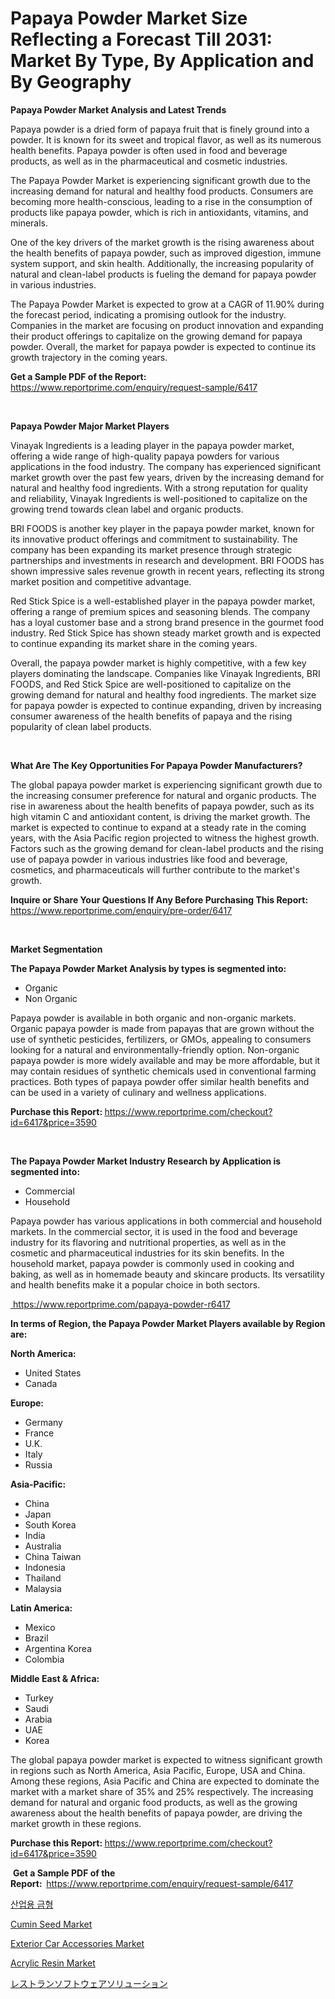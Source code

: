 <p><h1>Papaya Powder Market Size Reflecting a Forecast Till 2031: Market By Type, By Application and By Geography</h1></p><p><strong>Papaya Powder Market Analysis and Latest Trends</strong></p>
<p><p>Papaya powder is a dried form of papaya fruit that is finely ground into a powder. It is known for its sweet and tropical flavor, as well as its numerous health benefits. Papaya powder is often used in food and beverage products, as well as in the pharmaceutical and cosmetic industries.</p><p>The Papaya Powder Market is experiencing significant growth due to the increasing demand for natural and healthy food products. Consumers are becoming more health-conscious, leading to a rise in the consumption of products like papaya powder, which is rich in antioxidants, vitamins, and minerals.</p><p>One of the key drivers of the market growth is the rising awareness about the health benefits of papaya powder, such as improved digestion, immune system support, and skin health. Additionally, the increasing popularity of natural and clean-label products is fueling the demand for papaya powder in various industries.</p><p>The Papaya Powder Market is expected to grow at a CAGR of 11.90% during the forecast period, indicating a promising outlook for the industry. Companies in the market are focusing on product innovation and expanding their product offerings to capitalize on the growing demand for papaya powder. Overall, the market for papaya powder is expected to continue its growth trajectory in the coming years.</p></p>
<p><strong>Get a Sample PDF of the Report:&nbsp;</strong> <a href="https://www.reportprime.com/enquiry/request-sample/6417">https://www.reportprime.com/enquiry/request-sample/6417</a></p>
<p>&nbsp;</p>
<p><strong>Papaya Powder Major Market Players</strong></p>
<p><p>Vinayak Ingredients is a leading player in the papaya powder market, offering a wide range of high-quality papaya powders for various applications in the food industry. The company has experienced significant market growth over the past few years, driven by the increasing demand for natural and healthy food ingredients. With a strong reputation for quality and reliability, Vinayak Ingredients is well-positioned to capitalize on the growing trend towards clean label and organic products.</p><p>BRI FOODS is another key player in the papaya powder market, known for its innovative product offerings and commitment to sustainability. The company has been expanding its market presence through strategic partnerships and investments in research and development. BRI FOODS has shown impressive sales revenue growth in recent years, reflecting its strong market position and competitive advantage.</p><p>Red Stick Spice is a well-established player in the papaya powder market, offering a range of premium spices and seasoning blends. The company has a loyal customer base and a strong brand presence in the gourmet food industry. Red Stick Spice has shown steady market growth and is expected to continue expanding its market share in the coming years.</p><p>Overall, the papaya powder market is highly competitive, with a few key players dominating the landscape. Companies like Vinayak Ingredients, BRI FOODS, and Red Stick Spice are well-positioned to capitalize on the growing demand for natural and healthy food ingredients. The market size for papaya powder is expected to continue expanding, driven by increasing consumer awareness of the health benefits of papaya and the rising popularity of clean label products.</p></p>
<p>&nbsp;</p>
<p><strong>What Are The Key Opportunities For Papaya Powder Manufacturers?</strong></p>
<p><p>The global papaya powder market is experiencing significant growth due to the increasing consumer preference for natural and organic products. The rise in awareness about the health benefits of papaya powder, such as its high vitamin C and antioxidant content, is driving the market growth. The market is expected to continue to expand at a steady rate in the coming years, with the Asia Pacific region projected to witness the highest growth. Factors such as the growing demand for clean-label products and the rising use of papaya powder in various industries like food and beverage, cosmetics, and pharmaceuticals will further contribute to the market's growth.</p></p>
<p><strong>Inquire or Share Your Questions If Any Before Purchasing This Report:</strong> <a href="https://www.reportprime.com/enquiry/pre-order/6417">https://www.reportprime.com/enquiry/pre-order/6417</a></p>
<p>&nbsp;</p>
<p><strong>Market Segmentation</strong></p>
<p><strong>The Papaya Powder Market Analysis by types is segmented into:</strong></p>
<p><ul><li>Organic</li><li>Non Organic</li></ul></p>
<p><p>Papaya powder is available in both organic and non-organic markets. Organic papaya powder is made from papayas that are grown without the use of synthetic pesticides, fertilizers, or GMOs, appealing to consumers looking for a natural and environmentally-friendly option. Non-organic papaya powder is more widely available and may be more affordable, but it may contain residues of synthetic chemicals used in conventional farming practices. Both types of papaya powder offer similar health benefits and can be used in a variety of culinary and wellness applications.</p></p>
<p><strong>Purchase this Report:&nbsp;</strong><a href="https://www.reportprime.com/checkout?id=6417&price=3590">https://www.reportprime.com/checkout?id=6417&price=3590</a></p>
<p>&nbsp;</p>
<p><strong>The Papaya Powder Market Industry Research by Application is segmented into:</strong></p>
<p><ul><li>Commercial</li><li>Household</li></ul></p>
<p><p>Papaya powder has various applications in both commercial and household markets. In the commercial sector, it is used in the food and beverage industry for its flavoring and nutritional properties, as well as in the cosmetic and pharmaceutical industries for its skin benefits. In the household market, papaya powder is commonly used in cooking and baking, as well as in homemade beauty and skincare products. Its versatility and health benefits make it a popular choice in both sectors.</p></p>
<p><a href="https://www.reportprime.com/papaya-powder-r6417">&nbsp;https://www.reportprime.com/papaya-powder-r6417</a></p>
<p><strong>In terms of Region, the Papaya Powder Market Players available by Region are:</strong></p>
<p>
    <p> <strong> North America: </strong>
        <ul>
            <li>United States</li>
            <li>Canada</li>
        </ul>
        </p> 
    <p> <strong> Europe: </strong>
        <ul>
            <li>Germany</li>
            <li>France</li>
            <li>U.K.</li>
            <li>Italy</li>
            <li>Russia</li>
        </ul>
        </p> 
    <p> <strong> Asia-Pacific: </strong>
        <ul>
            <li>China</li>
            <li>Japan</li>
            <li>South Korea</li>
            <li>India</li>
            <li>Australia</li>
            <li>China Taiwan</li>
            <li>Indonesia</li>
            <li>Thailand</li>
            <li>Malaysia</li>
        </ul>
        </p> 
    <p> <strong> Latin America: </strong>
        <ul>
            <li>Mexico</li>
            <li>Brazil</li>
            <li>Argentina Korea</li>
            <li>Colombia</li>
        </ul>
        </p> 
    <p> <strong> Middle East & Africa: </strong>
        <ul>
            <li>Turkey</li>
            <li>Saudi</li>
            <li>Arabia</li>
            <li>UAE</li>
            <li>Korea</li>
        </ul>
    </p>
    </p>
<p><p>The global papaya powder market is expected to witness significant growth in regions such as North America, Asia Pacific, Europe, USA and China. Among these regions, Asia Pacific and China are expected to dominate the market with a market share of 35% and 25% respectively. The increasing demand for natural and organic food products, as well as the growing awareness about the health benefits of papaya powder, are driving the market growth in these regions.</p></p>
<p><strong>Purchase this Report: </strong><a href="https://www.reportprime.com/checkout?id=6417&price=3590">https://www.reportprime.com/checkout?id=6417&price=3590</a></p>
<p>&nbsp;<strong>Get a Sample PDF of the Report:&nbsp;&nbsp;</strong><a href="https://www.reportprime.com/enquiry/request-sample/6417">https://www.reportprime.com/enquiry/request-sample/6417</a></p>
<p><strong></strong></p>
<p><p><a href="https://github.com/bvubpqd5241630/Market-Research-Report-List-1/blob/main/848647817647.md">산업용 금형</a></p><p><a href="https://github.com/fiixsa/Market-Research-Report-List-2/blob/main/cumin-seed-market.md">Cumin Seed Market</a></p><p><a href="https://issuu.com/reportprime-2/docs/exterior-car-accessories-market-size-2030.pptx">Exterior Car Accessories Market</a></p><p><a href="https://issuu.com/reportprime-2/docs/acrylic-resin-market-size-2030.pptx">Acrylic Resin Market</a></p><p><a href="https://github.com/xemfu2379520/Market-Research-Report-List-1/blob/main/476818518872.md">レストランソフトウェアソリューション</a></p></p>